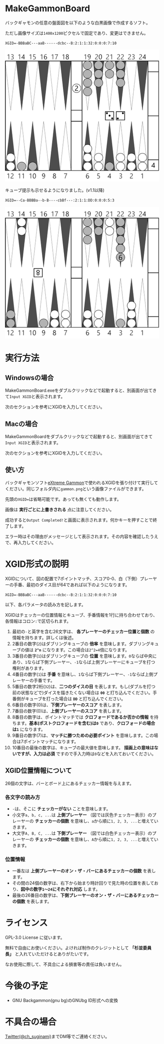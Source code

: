 # MakeGammonBoard
バックギャモンの任意の盤面図を以下のような白黒画像で作成するソフト。

ただし画像サイズは`1400x1200`ピクセルで固定であり、変更はできません。

`XGID=-BBBaBC---aaB------dcbc--B:2:1:1:32:0:0:0:7:10`

![board](gammon_sample.png)

キューブ提示も示せるようになりました。(v1.1以降)

`XGID=--Ca-BBBBa--b-B----cbBf---:2:1:1:DD:0:0:0:5:3`

![board2](gammon_sample2.png)

# 実行方法
## Windowsの場合
MakeGammonBoard.exeをダブルクリックなどで起動すると、別画面が出てきて`Input XGID`と表示されます。

次のセクションを参考にXGIDを入力してください。

## Macの場合
MakeGammonBoardをダブルクリックなどで起動すると、別画面が出てきて`Input XGID`と表示されます。

次のセクションを参考にXGIDを入力してください。

## 使い方
バックギャモンソフト[eXtreme Gammon](www.extremegammon.com)で使われるXGIDを張り付けて実行してください。同じフォルダ内に`gammon.png`という画像ファイルができます。

先頭の`XGID=`は省略可能です。あっても無くても動作します。

画像は **実行ごとに上書きされる** 点に注意してください。

成功すると`Output Completed!`と画面に表示されます。何かキーを押すことで終了します。

エラー時はその理由がメッセージとして表示されます。その内容を確認したうえで、再入力してください。

# XGID形式の説明
XGIDについて、図の配置で7ポイントマッチ、スコア0-0、白（下側）プレーヤーの手番、最初のダイス目が64であれば以下のようになります。

`XGID=-BBBaBC---aaB------dcbc--B:2:1:1:32:0:0:0:7:10`

以下、各パラメータの読み方を記します。

XGIDはチェッカーの位置情報とキューブ、手番情報を1行に持ち合わせており、各情報はコロン`:`で区切られます。

1. 最初の`-`と英字を含む26文字は、 **各プレーヤーのチェッカー位置と個数** の情報を持ちます。詳しくは後述。
2. 2番目の数字(`2`)はダブリングキューブの **倍率** を意味します。ダブリングキューブの値は **`2^n`** になります。この場合は`2^2=4`倍になります。
3. 3番目の数字(`1`)はダブリングキューブの **位置** を意味します。`0`ならば中央にあり、`1`ならば下側プレーヤー、`-1`ならば上側プレーヤーにキューブを打つ権利があります。
4. 4番目の数字(`1`)は **手番** を意味し、`1`ならば下側プレーヤー、`-1`ならば上側プレーヤーの手番です。
5. 5番目の数字2桁(`32`)は、**二つのダイスの目** を表します。もし(ダブルを打つ前の状態などで)ダイスを描きたくない場合は **`00`** と打ち込んでください。手番側がキューブを打った場合は **`DD`** と打ち込んでください。
6. 6番目の数字(0)は、**下側プレーヤーのスコア** を表します。
7. 7番目の数字(0)は、**上側プレーヤーのスコア** を表します。
8. 8番目の数字は、ポイントマッチでは **クロフォードであるか否かの情報** を持ちます。**基本(ポストクロフォードを含む)は`0`** であり、**クロフォードの場合は`1`** になります。
9. 9番目の数字(7)は、**マッチに勝つための必要ポイント** を意味します。この場合は7ポイントマッチになります。
10. 10番目の最後の数字は、キューブの最大値を意味します。 **描画上の意味はないですが、入力は必須** ですので手入力時は`0`などを入れておいてください。

## XGID位置情報について
26個の文字は、バーとボード上にあるチェッカー情報を与えます。

### 各文字の読み方
+ `-`は、そこに **チェッカーがない** ことを意味します。
+ 小文字`a, b, c, ...`は **上側プレーヤー** （図では灰色チェッカー表示）のプレーヤーの **チェッカーの個数** を意味し、`a`から順に`1, 2, 3, ...`と増えていきます。
+ 大文字`A, B, C, ...`は **下側プレーヤー** （図では白色チェッカー表示）のプレーヤーの **チェッカーの個数** を意味し、`A`から順に`1, 2, 3, ...`と増えていきます。

### 位置情報
+ 一番左は **上側プレーヤーのオン・ザ・バーにあるチェッカーの個数** を表します。
+ その間の24個の数字は、右下から始まり時計回りで見た時の位置を表しており、**図中の数字`1～24`にそれぞれ対応** します。
+ 最後の26番目の数字は、**下側プレーヤーのオン・ザ・バーにあるチェッカーの個数** を表します。

# ライセンス
GPL-3.0 License に従います。

無料で自由にお使いください。よければ制作のクレジットとして **「杉並委員長」** と入れていただけるとありがたいです。

なお使用に際して、不具合による損害等の責任は負いません。

# 今後の予定
+ GNU Backgammon(gnu bg)のGNUbg ID形式への変換

# 不具合の場合
[Twitter(@ch_suginami)](https://twitter.com/ch_suginami)までDM等でご連絡ください。
